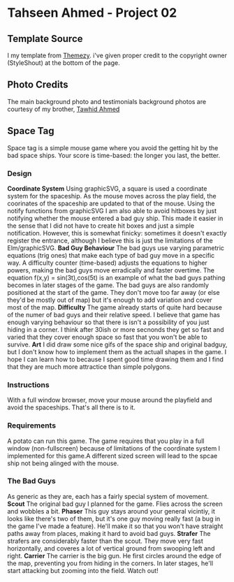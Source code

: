 # Tahseen Ahmed - Project 02

## Template Source
I my template from [Themezy](https://www.themezy.com/free-website-templates/151-ceevee-free-responsive-website-template). i've given proper credit to the copyright owner (StyleShout) at the bottom of the page.

## Photo Credits
The main background photo and testimonials background photos are courtesy of my brother, [Tawhid Ahmed](https://www.instagram.com/tawhid_photography_/)

## Space Tag

Space tag is a simple mouse game where you avoid the getting hit by the bad space ships. Your score is time-based: the longer you last, the better.

### Design

**Coordinate System**
Using graphicSVG, a square is used a coordinate system for the spaceship. As the mouse moves across the play field, the coorinates of the spaceship are updated to that of the mouse. Using the notify functions from graphicSVG I am also able to avoid hitboxes by just notifying whether the mouse entered a bad guy ship. This made it easier in the sense that I did not have to create hit boxes and just a simple notification. However, this is somewhat finicky: sometimes it doesn't exactly register the entrance, although I believe this is just the limitations of the Elm/graphicSVG.
**Bad Guy Behaviour**
The bad guys use varying parametric equations (trig ones) that make each type of bad guy move in a specific way. A difficulty counter (time-based) adjusts the equations to higher powers, making the bad guys move erradically and faster overtime. The equation f(x,y) = sin(3t),cos(5t) is an example of what the bad guys pathing becomes in later stages of the game.
The bad guys are also randomly positioned at the start of the game. They don't move too far away (or else they'd be mostly out of map) but it's enough to add variation and cover most of the map.
**Difficulty**
The game already starts of quite hard because of the numer of bad guys and their relative speed. I believe that game has enough varying behaviour so that there is isn't a possibility of you just hiding in a corner. I think after 30ish or more secnonds they get so fast and varied that they cover enough space so fast that you won't be able to survive.
**Art**
I did draw some nice gifs of the space ship and original badguy, but I don't know how to implement them as the actuall shapes in the game. I hope I can learn how to because I spent good time drawing them and I find that they are much more attractice than simple polygons.

### Instructions
With a full window browser, move your mouse around the playfield and avoid the spaceships. That's all there is to it.

### Requirements
A potato can run this game. The game requires that you play in a full window (non-fullscreen) because of limitations of the coordinate system I implemented for this game.A different sized screen will lead to the spcae ship not being alinged with the mouse.
### The Bad Guys
As generic as they are, each has a fairly special system of movement.
**Scout**
The original bad guy I planned for the game. Flies across the screen and wobbles a bit.
**Phaser**
This guy stays around your general vicintiy, it looks like there's two of them, but it's one guy moving really fast (a bug in the game I've made a feature). He'll make it so that you won't have straight paths away from places, making it hard to avoid bad guys.
**Strafer**
The strafers are considerably faster than the scout. They move very fast horizontally, and coveres a lot of vertical ground from swooping left and right.
**Carrier**
The carrier is the big gun. He first circles around the edge of the map, preventing you from hiding in the corners. In later stages, he'll start attacking but zooming into the field. Watch out!
